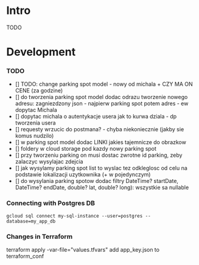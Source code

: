 # Intro
TODO

# Development

### TODO
- [] TODO: change parking spot model - nowy od michala + CZY MA ON CENE (za godzine) 
- [] do tworzenia parking spot model dodac odrazu tworzenie nowego adresu: zagniezdzony json - najpierw parking spot potem adres - ew dopytac Michala
- [] dopytac michala o autentykacje usera jak to kurwa dziala - dp tworzenia usera
- [] requesty wrzucic do postmana? - chyba niekoniecznie (jakby sie komus nudzilo)
- [] w parking spot model dodac LINKI jakies tajemnicze do obrazkow 
- [] foldery w cloud storage pod kazdy nowy parking spot
- [] przy tworzeniu parking on musi dostac zwrotne id parking, zeby zalaczyc wysylajac zdejcia
- [] jak wysylamy parking spot list to wyslac tez odkleglosc od celu na podstawie lokalizacji uzytkownika (+ w pojedynczym)
- [] do wysylania parking spotow dodac filtry 
DateTime? startDate, DateTime? endDate, double? lat, double? long): wszystkie sa nullable 

### Connecting with Postgres DB
`gcloud sql connect my-sql-instance --user=postgres --database=my_app_db`

### Changes in Terraform
terraform apply -var-file="values.tfvars"
add app_key.json to terraform_conf
